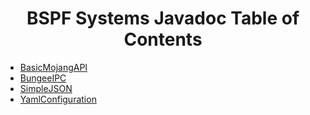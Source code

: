 <center><h1>BSPF Systems Javadoc Table of Contents</h1></center>

<ul>
<li><a href="./basicmojangapi/">BasicMojangAPI</a></li>
<li><a href="./bungeeipc/">BungeeIPC</a></li>
<li><a href="./simplejson/">SimpleJSON</a></li>
<li><a href="./yamlconfiguration/">YamlConfiguration</a></li>
</ul>
